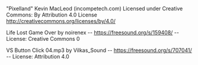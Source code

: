 "Pixelland" Kevin MacLeod (incompetech.com)
Licensed under Creative Commons: By Attribution 4.0 License
http://creativecommons.org/licenses/by/4.0/

Life Lost Game Over by noirenex -- https://freesound.org/s/159408/ -- License: Creative Commons 0

VS Button Click 04.mp3 by Vilkas_Sound -- https://freesound.org/s/707041/ -- License: Attribution 4.0